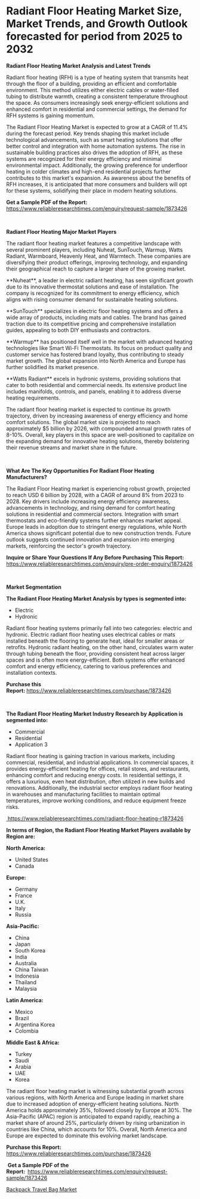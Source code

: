 <p><h1>Radiant Floor Heating Market Size, Market Trends, and Growth Outlook forecasted for period from 2025 to 2032</h1></p><p><strong>Radiant Floor Heating Market Analysis and Latest Trends</strong></p>
<p><p>Radiant floor heating (RFH) is a type of heating system that transmits heat through the floor of a building, providing an efficient and comfortable environment. This method utilizes either electric cables or water-filled tubing to distribute warmth, creating a consistent temperature throughout the space. As consumers increasingly seek energy-efficient solutions and enhanced comfort in residential and commercial settings, the demand for RFH systems is gaining momentum.</p><p>The Radiant Floor Heating Market is expected to grow at a CAGR of 11.4% during the forecast period. Key trends shaping this market include technological advancements, such as smart heating solutions that offer better control and integration with home automation systems. The rise in sustainable building practices also drives the adoption of RFH, as these systems are recognized for their energy efficiency and minimal environmental impact. Additionally, the growing preference for underfloor heating in colder climates and high-end residential projects further contributes to this market's expansion. As awareness about the benefits of RFH increases, it is anticipated that more consumers and builders will opt for these systems, solidifying their place in modern heating solutions.</p></p>
<p><strong>Get a Sample PDF of the Report:&nbsp;</strong> <a href="https://www.reliableresearchtimes.com/enquiry/request-sample/1873426?utm_campaign=2310&utm_medium=2&utm_source=Github&utm_content=ia&utm_term=09022025&utm_id=radiant-floor-heating">https://www.reliableresearchtimes.com/enquiry/request-sample/1873426</a></p>
<p>&nbsp;</p>
<p><strong>Radiant Floor Heating Major Market Players</strong></p>
<p><p>The radiant floor heating market features a competitive landscape with several prominent players, including Nuheat, SunTouch, Warmup, Watts Radiant, Warmboard, Heavenly Heat, and Warmtech. These companies are diversifying their product offerings, improving technology, and expanding their geographical reach to capture a larger share of the growing market.</p><p>**Nuheat**, a leader in electric radiant heating, has seen significant growth due to its innovative thermostat solutions and ease of installation. The company is recognized for its commitment to energy efficiency, which aligns with rising consumer demand for sustainable heating solutions. </p><p>**SunTouch** specializes in electric floor heating systems and offers a wide array of products, including mats and cables. The brand has gained traction due to its competitive pricing and comprehensive installation guides, appealing to both DIY enthusiasts and contractors.</p><p>**Warmup** has positioned itself well in the market with advanced heating technologies like Smart Wi-Fi Thermostats. Its focus on product quality and customer service has fostered brand loyalty, thus contributing to steady market growth. The global expansion into North America and Europe has further solidified its market presence.</p><p>**Watts Radiant** excels in hydronic systems, providing solutions that cater to both residential and commercial needs. Its extensive product line includes manifolds, controls, and panels, enabling it to address diverse heating requirements.</p><p>The radiant floor heating market is expected to continue its growth trajectory, driven by increasing awareness of energy efficiency and home comfort solutions. The global market size is projected to reach approximately $5 billion by 2026, with compounded annual growth rates of 8-10%. Overall, key players in this space are well-positioned to capitalize on the expanding demand for innovative heating solutions, thereby bolstering their revenue streams and market share in the future.</p></p>
<p>&nbsp;</p>
<p><strong>What Are The Key Opportunities For Radiant Floor Heating Manufacturers?</strong></p>
<p><p>The Radiant Floor Heating market is experiencing robust growth, projected to reach USD 6 billion by 2028, with a CAGR of around 8% from 2023 to 2028. Key drivers include increasing energy efficiency awareness, advancements in technology, and rising demand for comfort heating solutions in residential and commercial sectors. Integration with smart thermostats and eco-friendly systems further enhances market appeal. Europe leads in adoption due to stringent energy regulations, while North America shows significant potential due to new construction trends. Future outlook suggests continued innovation and expansion into emerging markets, reinforcing the sector's growth trajectory.</p></p>
<p><strong>Inquire or Share Your Questions If Any Before Purchasing This Report:</strong> <a href="https://www.reliableresearchtimes.com/enquiry/pre-order-enquiry/1873426?utm_campaign=2310&utm_medium=2&utm_source=Github&utm_content=ia&utm_term=09022025&utm_id=radiant-floor-heating">https://www.reliableresearchtimes.com/enquiry/pre-order-enquiry/1873426</a></p>
<p>&nbsp;</p>
<p><strong>Market Segmentation</strong></p>
<p><strong>The Radiant Floor Heating Market Analysis by types is segmented into:</strong></p>
<p><ul><li>Electric</li><li>Hydronic</li></ul></p>
<p><p>Radiant floor heating systems primarily fall into two categories: electric and hydronic. Electric radiant floor heating uses electrical cables or mats installed beneath the flooring to generate heat, ideal for smaller areas or retrofits. Hydronic radiant heating, on the other hand, circulates warm water through tubing beneath the floor, providing consistent heat across larger spaces and is often more energy-efficient. Both systems offer enhanced comfort and energy efficiency, catering to various preferences and installation contexts.</p></p>
<p><strong>Purchase this Report:&nbsp;</strong><a href="https://www.reliableresearchtimes.com/purchase/1873426?utm_campaign=2310&utm_medium=2&utm_source=Github&utm_content=ia&utm_term=09022025&utm_id=radiant-floor-heating">https://www.reliableresearchtimes.com/purchase/1873426</a></p>
<p>&nbsp;</p>
<p><strong>The Radiant Floor Heating Market Industry Research by Application is segmented into:</strong></p>
<p><ul><li>Commercial</li><li>Residential</li><li>Application 3</li></ul></p>
<p><p>Radiant floor heating is gaining traction in various markets, including commercial, residential, and industrial applications. In commercial spaces, it provides energy-efficient heating for offices, retail stores, and restaurants, enhancing comfort and reducing energy costs. In residential settings, it offers a luxurious, even heat distribution, often utilized in new builds and renovations. Additionally, the industrial sector employs radiant floor heating in warehouses and manufacturing facilities to maintain optimal temperatures, improve working conditions, and reduce equipment freeze risks.</p></p>
<p><a href="https://www.reliableresearchtimes.com/radiant-floor-heating-r1873426?utm_campaign=2310&utm_medium=2&utm_source=Github&utm_content=ia&utm_term=09022025&utm_id=radiant-floor-heating">&nbsp;https://www.reliableresearchtimes.com/radiant-floor-heating-r1873426</a></p>
<p><strong>In terms of Region, the Radiant Floor Heating Market Players available by Region are:</strong></p>
<p>
    <p> <strong> North America: </strong>
        <ul>
            <li>United States</li>
            <li>Canada</li>
        </ul>
        </p> 
    <p> <strong> Europe: </strong>
        <ul>
            <li>Germany</li>
            <li>France</li>
            <li>U.K.</li>
            <li>Italy</li>
            <li>Russia</li>
        </ul>
        </p> 
    <p> <strong> Asia-Pacific: </strong>
        <ul>
            <li>China</li>
            <li>Japan</li>
            <li>South Korea</li>
            <li>India</li>
            <li>Australia</li>
            <li>China Taiwan</li>
            <li>Indonesia</li>
            <li>Thailand</li>
            <li>Malaysia</li>
        </ul>
        </p> 
    <p> <strong> Latin America: </strong>
        <ul>
            <li>Mexico</li>
            <li>Brazil</li>
            <li>Argentina Korea</li>
            <li>Colombia</li>
        </ul>
        </p> 
    <p> <strong> Middle East & Africa: </strong>
        <ul>
            <li>Turkey</li>
            <li>Saudi</li>
            <li>Arabia</li>
            <li>UAE</li>
            <li>Korea</li>
        </ul>
    </p>
    </p>
<p><p>The radiant floor heating market is witnessing substantial growth across various regions, with North America and Europe leading in market share due to increased adoption of energy-efficient heating solutions. North America holds approximately 35%, followed closely by Europe at 30%. The Asia-Pacific (APAC) region is anticipated to expand rapidly, reaching a market share of around 25%, particularly driven by rising urbanization in countries like China, which accounts for 10%. Overall, North America and Europe are expected to dominate this evolving market landscape.</p></p>
<p><strong>Purchase this Report: </strong><a href="https://www.reliableresearchtimes.com/purchase/1873426?utm_campaign=2310&utm_medium=2&utm_source=Github&utm_content=ia&utm_term=09022025&utm_id=radiant-floor-heating">https://www.reliableresearchtimes.com/purchase/1873426</a></p>
<p>&nbsp;<strong>Get a Sample PDF of the Report:&nbsp;&nbsp;</strong><a href="https://www.reliableresearchtimes.com/enquiry/request-sample/1873426?utm_campaign=2310&utm_medium=2&utm_source=Github&utm_content=ia&utm_term=09022025&utm_id=radiant-floor-heating">https://www.reliableresearchtimes.com/enquiry/request-sample/1873426</a></p>
<p><strong></strong></p>
<p><p><a href="https://github.com/yankimber90yankim/Market-Research-Report-List-1/blob/main/backpack-travel-bag-market.md?utm_campaign=2310&utm_medium=2&utm_source=Github&utm_content=ia&utm_term=09022025&utm_id=radiant-floor-heating">Backpack Travel Bag Market</a></p></p>